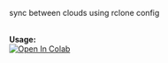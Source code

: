 sync between clouds using rclone config


<br><b>Usage:</b>
<br>
<a href="https://colab.research.google.com/github/lma9to3/cloudsync/blob/main/Untitled3.ipynb" target="_parent\"><img src="https://colab.research.google.com/assets/colab-badge.svg" alt="Open In Colab"/></a>
